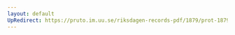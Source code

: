 ```yaml
---
layout: default
UpRedirect: https://pruto.im.uu.se/riksdagen-records-pdf/1879/prot-1879--fk--032/prot-1879--fk--032_012.pdf
---
```

